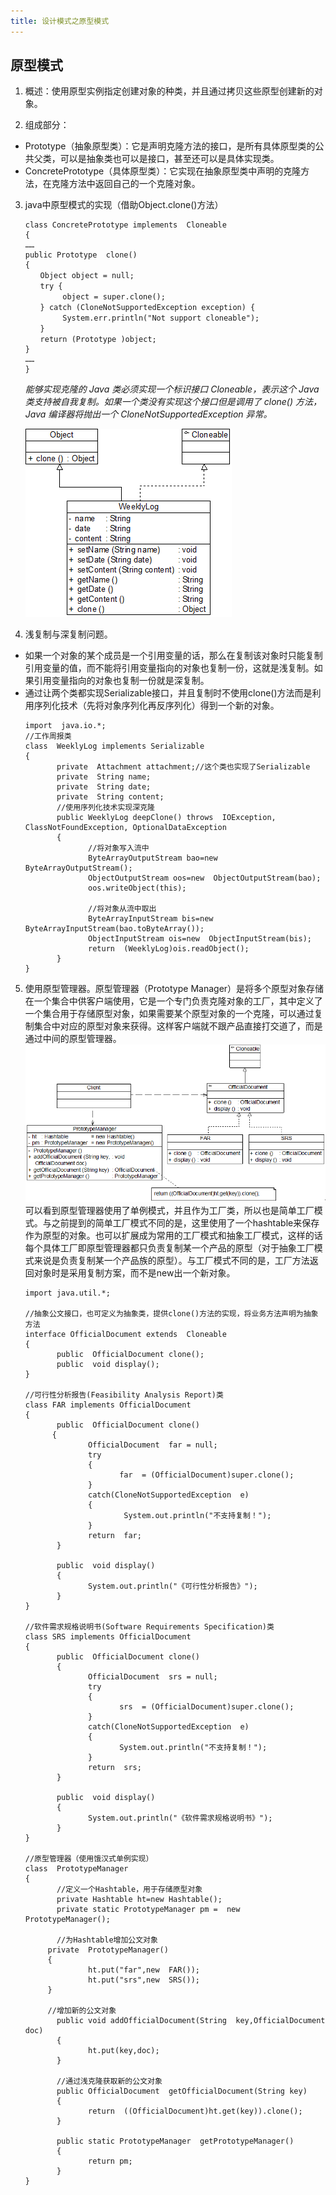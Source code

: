 ```yaml
---
title: 设计模式之原型模式
---
```


## 原型模式
1. 概述：使用原型实例指定创建对象的种类，并且通过拷贝这些原型创建新的对象。

2. 组成部分：
 - Prototype（抽象原型类）：它是声明克隆方法的接口，是所有具体原型类的公共父类，可以是抽象类也可以是接口，甚至还可以是具体实现类。
 - ConcretePrototype（具体原型类）：它实现在抽象原型类中声明的克隆方法，在克隆方法中返回自己的一个克隆对象。

3. java中原型模式的实现（借助Object.clone()方法）
    ```
    class ConcretePrototype implements  Cloneable
    {
    ……
    public Prototype  clone()
    {
    　　Object object = null;
    　　try {
    　　　　　object = super.clone();
    　　} catch (CloneNotSupportedException exception) {
    　　　　　System.err.println("Not support cloneable");
    　　}
    　　return (Prototype )object;
    }
    ……
    }  
    ```
    _能够实现克隆的 Java 类必须实现一个标识接口 Cloneable，表示这个 Java 类支持被自我复制。如果一个类没有实现这个接口但是调用了 clone() 方法，Java 编译器将抛出一个 CloneNotSupportedException 异常。_

    ![图片](/images/prototype1.gif)

4. 浅复制与深复制问题。
 - 如果一个对象的某个成员是一个引用变量的话，那么在复制该对象时只能复制引用变量的值，而不能将引用变量指向的对象也复制一份，这就是浅复制。如果引用变量指向的对象也复制一份就是深复制。
 - 通过让两个类都实现Serializable接口，并且复制时不使用clone()方法而是利用序列化技术（先将对象序列化再反序列化）得到一个新的对象。
    ```
    import  java.io.*;
    //工作周报类
    class  WeeklyLog implements Serializable
    {
           private  Attachment attachment;//这个类也实现了Serializable
           private  String name;
           private  String date;
           private  String content;
           //使用序列化技术实现深克隆
           public WeeklyLog deepClone() throws  IOException, ClassNotFoundException, OptionalDataException
           {
                  //将对象写入流中
                  ByteArrayOutputStream bao=new  ByteArrayOutputStream();
                  ObjectOutputStream oos=new  ObjectOutputStream(bao);
                  oos.writeObject(this);

                  //将对象从流中取出
                  ByteArrayInputStream bis=new  ByteArrayInputStream(bao.toByteArray());
                  ObjectInputStream ois=new  ObjectInputStream(bis);
                  return  (WeeklyLog)ois.readObject();
           }
    }
    ```
5. 使用原型管理器。原型管理器（Prototype Manager）是将多个原型对象存储在一个集合中供客户端使用，它是一个专门负责克隆对象的工厂，其中定义了一个集合用于存储原型对象，如果需要某个原型对象的一个克隆，可以通过复制集合中对应的原型对象来获得。这样客户端就不跟产品直接打交道了，而是通过中间的原型管理器。
![图片](/images/prototype2.gif)
    可以看到原型管理器使用了单例模式，并且作为工厂类，所以也是简单工厂模式。与之前提到的简单工厂模式不同的是，这里使用了一个hashtable来保存作为原型的对象。也可以扩展成为常用的工厂模式和抽象工厂模式，这样的话每个具体工厂即原型管理器都只负责复制某一个产品的原型（对于抽象工厂模式来说是负责复制某一个产品族的原型）。与工厂模式不同的是，工厂方法返回对象时是采用复制方案，而不是new出一个新对象。
    ```
    import java.util.*;
    
    //抽象公文接口，也可定义为抽象类，提供clone()方法的实现，将业务方法声明为抽象方法
    interface OfficialDocument extends  Cloneable
    {
           public  OfficialDocument clone();
           public  void display();
    }
    
    //可行性分析报告(Feasibility Analysis Report)类
    class FAR implements OfficialDocument
    {
           public  OfficialDocument clone()
          {
                  OfficialDocument  far = null;
                  try
                  {
                         far  = (OfficialDocument)super.clone();
                  }
                  catch(CloneNotSupportedException  e)
                  {
                          System.out.println("不支持复制！");
                  }
                  return  far;
           }
    
           public  void display()
           {
                  System.out.println("《可行性分析报告》");
           }
    }
    
    //软件需求规格说明书(Software Requirements Specification)类
    class SRS implements OfficialDocument
    {
           public  OfficialDocument clone()
           {
                  OfficialDocument  srs = null;
                  try
                  {
                         srs  = (OfficialDocument)super.clone();
                  }
                  catch(CloneNotSupportedException  e)
                  { 
                         System.out.println("不支持复制！");
                  }
                  return  srs;
           }
    
           public  void display()
           {
                  System.out.println("《软件需求规格说明书》");
           }
    }
    
    //原型管理器（使用饿汉式单例实现）
    class  PrototypeManager
    {
           //定义一个Hashtable，用于存储原型对象
           private Hashtable ht=new Hashtable();
           private static PrototypeManager pm =  new PrototypeManager();
    
           //为Hashtable增加公文对象   
         private  PrototypeManager()
         {
                  ht.put("far",new  FAR());
                  ht.put("srs",new  SRS());               
         }
    
         //增加新的公文对象
           public void addOfficialDocument(String  key,OfficialDocument doc)
           {
                  ht.put(key,doc);
           }
    
           //通过浅克隆获取新的公文对象
           public OfficialDocument  getOfficialDocument(String key)
           {
                  return  ((OfficialDocument)ht.get(key)).clone();
           }
    
           public static PrototypeManager  getPrototypeManager()
           {
                  return pm;
           }
    }
    ```
